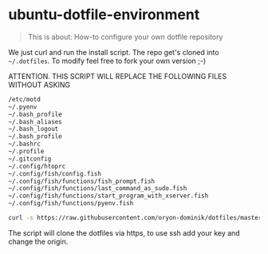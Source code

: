 # ubuntu-dotfile-environment

> This is about: How-to configure your own dotfile repository

We just curl and run the install script. The repo get's cloned into `~/.dotfiles`.
To modify feel free to fork your own version ;-)

ATTENTION. THIS SCRIPT WILL REPLACE THE FOLLOWING FILES WITHOUT ASKING

```bash
/etc/motd
~/.pyenv
~/.bash_profile
~/.bash_aliases
~/.bash_logout
~/.bash_profile
~/.bashrc
~/.profile
~/.gitconfig
~/.config/htoprc
~/.config/fish/config.fish
~/.config/fish/functions/fish_prompt.fish
~/.config/fish/functions/last_command_as_sudo.fish
~/.config/fish/functions/start_program_with_xserver.fish
~/.config/fish/functions/pyenv.fish
```

```bash
curl -s https://raw.githubusercontent.com/oryon-dominik/dotfiles/master/install/ubuntu/install.sh | bash -i
```

The script will clone the dotfiles via https, to use ssh add your key and change the origin.
